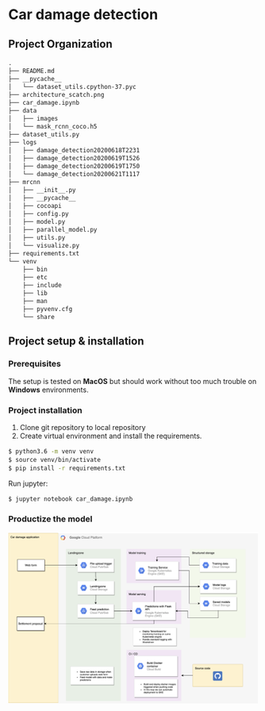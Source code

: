 # Car damage detection

## Project Organization

```
.
├── README.md
├── __pycache__
│   └── dataset_utils.cpython-37.pyc
├── architecture_scatch.png
├── car_damage.ipynb
├── data
│   ├── images
│   └── mask_rcnn_coco.h5
├── dataset_utils.py
├── logs
│   ├── damage_detection20200618T2231
│   ├── damage_detection20200619T1526
│   ├── damage_detection20200619T1750
│   └── damage_detection20200621T1117
├── mrcnn
│   ├── __init__.py
│   ├── __pycache__
│   ├── cocoapi
│   ├── config.py
│   ├── model.py
│   ├── parallel_model.py
│   ├── utils.py
│   └── visualize.py
├── requirements.txt
└── venv
    ├── bin
    ├── etc
    ├── include
    ├── lib
    ├── man
    ├── pyvenv.cfg
    └── share

```

## Project setup & installation

### Prerequisites
The setup is tested on **MacOS** but should work without too much trouble on **Windows** environments.


### Project installation
1. Clone git repository to local repository
2. Create virtual environment and install the requirements.
```bash
$ python3.6 -m venv venv
$ source venv/bin/activate
$ pip install -r requirements.txt
```
Run jupyter:
```bash
$ jupyter notebook car_damage.ipynb
```

### Productize the model 
![](sketch_production.png)











